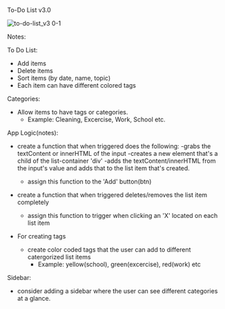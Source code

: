 To-Do List v3.0


![to-do-list_v3 0-1](https://user-images.githubusercontent.com/41505038/47567492-8ed06d00-d8e3-11e8-885e-d13f555246d7.png)




Notes: 

To Do List:
- Add items
- Delete items
- Sort items (by date, name, topic)
- Each item can have different colored tags

Categories:
- Allow items to have tags or categories. 
    - Example: Cleaning, Excercise, Work, School etc.
    


App Logic(notes):

- create a function that when triggered does the following:
    -grabs the textContent or innerHTML of the input
    -creates a new element that's a child of the list-container 'div'
    -adds the textContent/innerHTML from the input's value and adds that to the list item that's created. 
    - assign this function to the 'Add' button(btn)
    
- create a function that when triggered deletes/removes the list item completely
    - assign this function to trigger when clicking an 'X' located on each list item
    
    
- For creating tags
    - create color coded tags that the user can add to different catergorized list items
        - Example: yellow(school), green(excercise), red(work) etc
        
Sidebar:

- consider adding a sidebar where the user can see different categories at a glance. 
